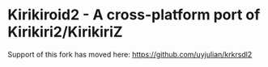 Kirikiroid2 - A cross-platform port of Kirikiri2/KirikiriZ
==========================================================

Support of this fork has moved here: https://github.com/uyjulian/krkrsdl2
